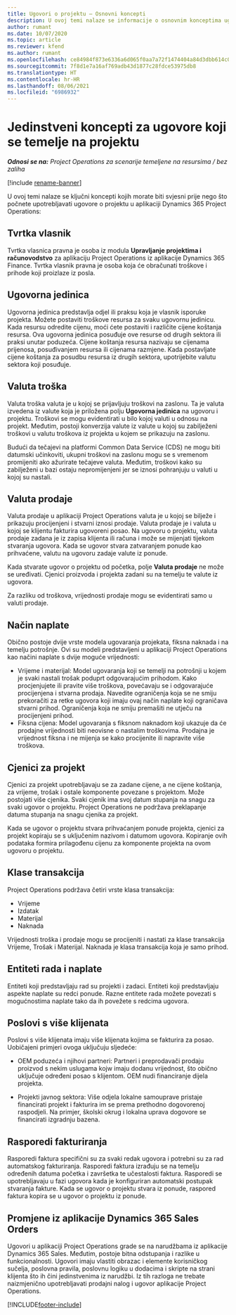 ```yaml
---
title: Ugovori o projektu – Osnovni koncepti
description: U ovoj temi nalaze se informacije o osnovnim konceptima ugovora o projektu u aplikaciji Project Operations.
author: rumant
ms.date: 10/07/2020
ms.topic: article
ms.reviewer: kfend
ms.author: rumant
ms.openlocfilehash: ce84984f873e6336a6d065f0aa7a72f1474404a84d3dbb614c09d58bff66d83d
ms.sourcegitcommit: 7f8d1e7a16af769adb43d1877c28fdce53975db8
ms.translationtype: HT
ms.contentlocale: hr-HR
ms.lasthandoff: 08/06/2021
ms.locfileid: "6986932"
---
```

# <a name="concepts-unique-to-project-based-contracts"></a>Jedinstveni koncepti za ugovore koji se temelje na projektu

_**Odnosi se na:** Project Operations za scenarije temeljene na resursima / bez zaliha_

[!include [rename-banner](~/includes/cc-data-platform-banner.md)]

U ovoj temi nalaze se ključni koncepti kojih morate biti svjesni prije nego što počnete upotrebljavati ugovore o projektu u aplikaciji Dynamics 365 Project Operations:

## <a name="owning-company"></a>Tvrtka vlasnik

Tvrtka vlasnica pravna je osoba iz modula **Upravljanje projektima i računovodstvo** za aplikaciju Project Operations iz aplikacije Dynamics 365 Finance. Tvrtka vlasnik pravna je osoba koja će obračunati troškove i prihode koji proizlaze iz posla.

## <a name="contracting-unit"></a>Ugovorna jedinica

Ugovorna jedinica predstavlja odjel ili praksu koja je vlasnik isporuke projekta. Možete postaviti troškove resursa za svaku ugovornu jedinicu. Kada resursu odredite cijenu, moći ćete postaviti i različite cijene koštanja resursa. Ova ugovorna jedinica posuđuje ove resurse od drugih sektora ili praksi unutar poduzeća. Cijene koštanja resursa nazivaju se cijenama prijenosa, posuđivanjem resursa ili cijenama razmjene. Kada postavljate cijene koštanja za posudbu resursa iz drugih sektora, upotrijebite valutu sektora koji posuđuje.

## <a name="cost-currency"></a>Valuta troška

Valuta troška valuta je u kojoj se prijavljuju troškovi na zaslonu. Ta je valuta izvedena iz valute koja je priložena polju **Ugovorna jedinica** na ugovoru i projektu. Troškovi se mogu evidentirati u bilo kojoj valuti u odnosu na projekt. Međutim, postoji konverzija valute iz valute u kojoj su zabilježeni troškovi u valutu troškova iz projekta u kojem se prikazuju na zaslonu.

Budući da tečajevi na platformi Common Data Service (CDS) ne mogu biti datumski učinkoviti, ukupni troškovi na zaslonu mogu se s vremenom promijeniti ako ažurirate tečajeve valuta. Međutim, troškovi kako su zabilježeni u bazi ostaju nepromijenjeni jer se iznosi pohranjuju u valuti u kojoj su nastali.

## <a name="sales-currency"></a>Valuta prodaje

Valuta prodaje u aplikaciji Project Operations valuta je u kojoj se bilježe i prikazuju procijenjeni i stvarni iznosi prodaje. Valuta prodaje je i valuta u kojoj se klijentu fakturira ugovoreni posao. Na ugovoru o projektu, valuta prodaje zadana je iz zapisa klijenta ili računa i može se mijenjati tijekom stvaranja ugovora. Kada se ugovor stvara zatvaranjem ponude kao prihvaćene, valutu na ugovoru zadaje valute iz ponude.

Kada stvarate ugovor o projektu od početka, polje **Valuta prodaje** ne može se uređivati. Cjenici proizvoda i projekta zadani su na temelju te valute iz ugovora.

Za razliku od troškova, vrijednosti prodaje mogu se evidentirati samo u valuti prodaje.

## <a name="billing-method"></a>Način naplate

Obično postoje dvije vrste modela ugovaranja projekata, fiksna naknada i na temelju potrošnje. Ovi su modeli predstavljeni u aplikaciji Project Operations kao načini naplate s dvije moguće vrijednosti:

- Vrijeme i materijal: Model ugovaranja koji se temelji na potrošnji u kojem je svaki nastali trošak poduprt odgovarajućim prihodom. Kako procjenjujete ili pravite više troškova, povećavaju se i odgovarajuće procijenjena i stvarna prodaja. Navedite ograničenja koja se ne smiju prekoračiti za retke ugovora koji imaju ovaj način naplate koji ograničava stvarni prihod. Ograničenja koja ne smiju premašiti ne utječu na procijenjeni prihod.
- Fiksna cijena: Model ugovaranja s fiksnom naknadom koji ukazuje da će prodajne vrijednosti biti neovisne o nastalim troškovima. Prodajna je vrijednost fiksna i ne mijenja se kako procijenite ili napravite više troškova.

## <a name="project-price-lists"></a>Cjenici za projekt

Cjenici za projekt upotrebljavaju se za zadane cijene, a ne cijene koštanja, za vrijeme, trošak i ostale komponente povezane s projektom. Može postojati više cjenika. Svaki cjenik ima svoj datum stupanja na snagu za svaki ugovor o projektu. Project Operations ne podržava preklapanje datuma stupanja na snagu cjenika za projekt.

Kada se ugovor o projektu stvara prihvaćanjem ponude projekta, cjenici za projekt kopiraju se s uključenim nazivom i datumom ugovora. Kopiranje ovih podataka formira prilagođenu cijenu za komponente projekta na ovom ugovoru o projektu.

## <a name="transaction-classes"></a>Klase transakcija

Project Operations podržava četiri vrste klasa transakcija:

- Vrijeme
- Izdatak
- Materijal
- Naknada

Vrijednosti troška i prodaje mogu se procijeniti i nastati za klase transakcija Vrijeme, Trošak i Materijal. Naknada je klasa transakcija koja je samo prihod.

## <a name="work-entities-and-billing-entities"></a>Entiteti rada i naplate

Entiteti koji predstavljaju rad su projekti i zadaci. Entiteti koji predstavljaju aspekte naplate su redci ponude. Razne entitete rada možete povezati s mogućnostima naplate tako da ih povežete s redcima ugovora.

## <a name="multi-customer-deals"></a>Poslovi s više klijenata

Poslovi s više klijenata imaju više klijenata kojima se fakturira za posao. Uobičajeni primjeri ovoga uključuju sljedeće:

- OEM poduzeća i njihovi partneri: Partneri i preprodavači prodaju proizvod s nekim uslugama kojw imaju dodanu vrijednost, što obično uključuje određeni posao s klijentom. OEM nudi financiranje dijela projekta. 

- Projekti javnog sektora: Više odjela lokalne samouprave pristaje financirati projekt i fakturira im se prema prethodno dogovorenoj raspodjeli. Na primjer, školski okrug i lokalna uprava dogovore se financirati izgradnju bazena.

## <a name="invoice-schedules"></a>Rasporedi fakturiranja

Rasporedi faktura specifični su za svaki redak ugovora i potrebni su za rad automatskog fakturiranja. Rasporedi faktura izrađuju se na temelju određenih datuma početka i završetka te učestalosti faktura. Rasporedi se upotrebljavaju u fazi ugovora kada je konfiguriran automatski postupak stvaranja fakture. Kada se ugovor o projektu stvara iz ponude, raspored faktura kopira se u ugovor o projektu iz ponude.

## <a name="changes-from-dynamics-365-sales-orders"></a>Promjene iz aplikacije Dynamics 365 Sales Orders

Ugovori u aplikaciji Project Operations grade se na narudžbama iz aplikacije Dynamics 365 Sales. Međutim, postoje bitna odstupanja i razlike u funkcionalnosti. Ugovori imaju vlastiti obrazac i elemente korisničkog sučelja, poslovna pravila, poslovnu logiku u dodacima i skripte na strani klijenta što ih čini jedinstvenima iz narudžbi. Iz tih razloga ne trebate naizmjenično upotrebljavati prodajni nalog i ugovor aplikacije Project Operations.


[!INCLUDE[footer-include](../includes/footer-banner.md)]
